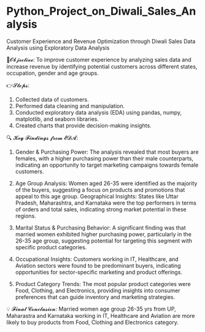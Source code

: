 # Python_Project_on_Diwali_Sales_Analysis
Customer Experience and Revenue Optimization through Diwali Sales Data Analysis using Exploratory  Data Analysis



🎯𝓞𝓫𝓳𝓮𝓬𝓽𝓲𝓿𝓮:
 To improve customer experience by analyzing sales data and increase revenue by identifying potential customers across different states, occupation, gender and age groups. 

👉𝓢𝓽𝓮𝓹𝓼:
1) Collected data of customers.
2) Performed data cleaning and manipulation.
3) Conducted exploratory data analysis (EDA) using pandas, numpy, matplotlib, and seaborn libraries.
4) Created charts that provide decision-making insights.

🔍 𝓚𝓮𝔂 𝓕𝓲𝓷𝓭𝓲𝓷𝓰𝓼 𝓯𝓻𝓸𝓶 𝓔𝓓𝓐:

1. Gender & Purchasing Power: The analysis revealed that most buyers are females, with a higher purchasing power than their male counterparts, indicating an opportunity to target marketing campaigns towards female customers.

2. Age Group Analysis: Women aged 26-35 were identified as the majority of the buyers, suggesting a focus on products and promotions that appeal to this age group.
Geographical Insights: States like Uttar Pradesh, Maharashtra, and Karnataka were the top performers in terms of orders and total sales, indicating strong market potential in these regions.

3. Marital Status & Purchasing Behavior: A significant finding was that married women exhibited higher purchasing power, particularly in the 26-35 age group, suggesting potential for targeting this segment with specific product categories.

4. Occupational Insights: Customers working in IT, Healthcare, and Aviation sectors were found to be predominant buyers, indicating opportunities for sector-specific marketing and product offerings.

5. Product Category Trends: The most popular product categories were Food, Clothing, and Electronics, providing insights into consumer preferences that can guide inventory and marketing strategies.

💡 𝓕𝓲𝓷𝓪𝓵 𝓒𝓸𝓷𝓬𝓵𝓾𝓼𝓲𝓸𝓷:
Married women age group 26-35 yrs from UP, Maharastra and Karnataka working in IT, Healthcare and Aviation are more likely to buy products from Food, Clothing and Electronics category.
